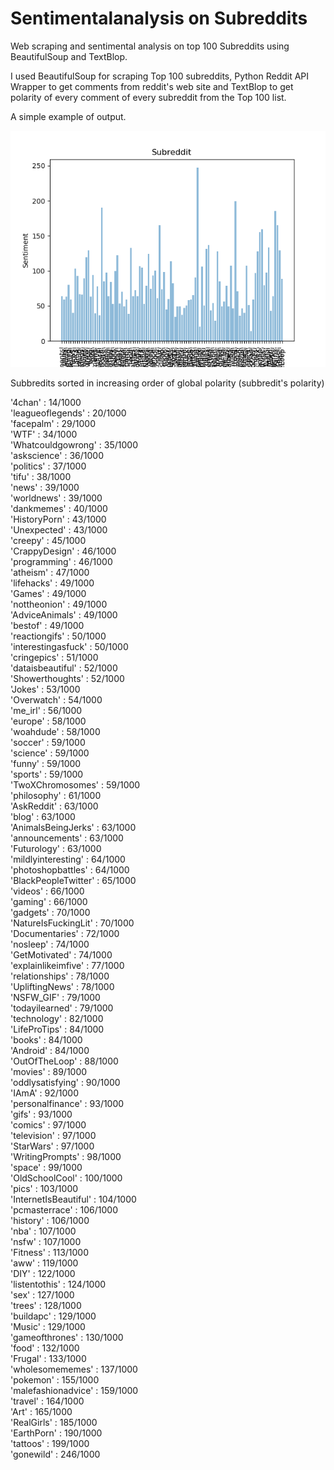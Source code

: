 # Sentimentalanalysis on Subreddits
Web scraping and sentimental analysis on top 100 Subreddits using BeautifulSoup and TextBlop.

I used BeautifulSoup for scraping Top 100 subreddits, Python Reddit API Wrapper to get comments from reddit's web site and TextBlop to get polarity of every comment of every subreddit from the Top 100 list. 

A simple example of output.

![alt text](https://github.com/Rayryu/Sentimental-analysis-on-Subreddits/blob/master/Top100SubredditsSentiment.png)

Subbredits sorted in increasing order of global polarity (subbredit's polarity)

'4chan' : 14/1000</br>
'leagueoflegends' : 20/1000</br>
'facepalm' : 29/1000</br>
'WTF' : 34/1000</br>
'Whatcouldgowrong' : 35/1000</br>
'askscience' : 36/1000</br>
'politics' : 37/1000</br>
'tifu' : 38/1000</br>
'news' : 39/1000</br>
'worldnews' : 39/1000</br>
'dankmemes' : 40/1000</br>
'HistoryPorn' : 43/1000</br>
'Unexpected' : 43/1000</br>
'creepy' : 45/1000</br>
'CrappyDesign' : 46/1000</br>
'programming' : 46/1000</br>
'atheism' : 47/1000</br>
'lifehacks' : 49/1000</br>
'Games' : 49/1000</br>
'nottheonion' : 49/1000</br>
'AdviceAnimals' : 49/1000</br>
'bestof' : 49/1000</br>
'reactiongifs' : 50/1000</br>
'interestingasfuck' : 50/1000</br>
'cringepics' : 51/1000</br>
'dataisbeautiful' : 52/1000</br>
'Showerthoughts' : 52/1000</br>
'Jokes' : 53/1000</br>
'Overwatch' : 54/1000</br>
'me_irl' : 56/1000</br>
'europe' : 58/1000</br>
'woahdude' : 58/1000</br>
'soccer' : 59/1000</br>
'science' : 59/1000</br>
'funny' : 59/1000</br>
'sports' : 59/1000</br>
'TwoXChromosomes' : 59/1000</br>
'philosophy' : 61/1000</br>
'AskReddit' : 63/1000</br>
'blog' : 63/1000</br>
'AnimalsBeingJerks' : 63/1000</br>
'announcements' : 63/1000</br>
'Futurology' : 63/1000</br>
'mildlyinteresting' : 64/1000</br>
'photoshopbattles' : 64/1000</br>
'BlackPeopleTwitter' : 65/1000</br>
'videos' : 66/1000</br>
'gaming' : 66/1000</br>
'gadgets' : 70/1000</br>
'NatureIsFuckingLit' : 70/1000</br>
'Documentaries' : 72/1000</br>
'nosleep' : 74/1000</br>
'GetMotivated' : 74/1000</br>
'explainlikeimfive' : 77/1000</br>
'relationships' : 78/1000</br>
'UpliftingNews' : 78/1000</br>
'NSFW_GIF' : 79/1000</br>
'todayilearned' : 79/1000</br>
'technology' : 82/1000</br>
'LifeProTips' : 84/1000</br>
'books' : 84/1000</br>
'Android' : 84/1000</br>
'OutOfTheLoop' : 88/1000</br>
'movies' : 89/1000</br>
'oddlysatisfying' : 90/1000</br>
'IAmA' : 92/1000</br>
'personalfinance' : 93/1000</br>
'gifs' : 93/1000</br>
'comics' : 97/1000</br>
'television' : 97/1000</br>
'StarWars' : 97/1000</br>
'WritingPrompts' : 98/1000</br>
'space' : 99/1000</br>
'OldSchoolCool' : 100/1000</br>
'pics' : 103/1000</br>
'InternetIsBeautiful' : 104/1000</br>
'pcmasterrace' : 106/1000</br>
'history' : 106/1000</br>
'nba' : 107/1000</br>
'nsfw' : 107/1000</br>
'Fitness' : 113/1000</br>
'aww' : 119/1000</br>
'DIY' : 122/1000</br>
'listentothis' : 124/1000</br>
'sex' : 127/1000</br>
'trees' : 128/1000</br>
'buildapc' : 129/1000</br>
'Music' : 129/1000</br>
'gameofthrones' : 130/1000</br>
'food' : 132/1000</br>
'Frugal' : 133/1000</br>
'wholesomememes' : 137/1000</br>
'pokemon' : 155/1000</br>
'malefashionadvice' : 159/1000</br>
'travel' : 164/1000</br>
'Art' : 165/1000</br>
'RealGirls' : 185/1000</br>
'EarthPorn' : 190/1000</br>
'tattoos' : 199/1000</br>
'gonewild' : 246/1000</br>

​

​
